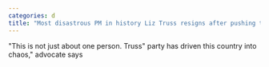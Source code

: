 ```yaml
---
categories: d
title: "Most disastrous PM in history Liz Truss resigns after pushing tax cuts for the rich amid crisis"
---
```

"This is not just about one person. Truss" party has driven this country into chaos," advocate says